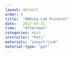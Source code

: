 ```yaml
---
layout: default
order: 5
title:  "RADseq Lab Protocol"
date:   2017-07-31
time:   "Afternoon"
categories: main
instructor: "Pati"
materials: "insert-link"
material-type: "ppt"
---
```


